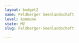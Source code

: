 ```yaml
---
layout: budget2
name: Feldberger Seenlandschaft
level: kommune
state: MV
slug: Feldberger-Seenlandschaft

---
```



